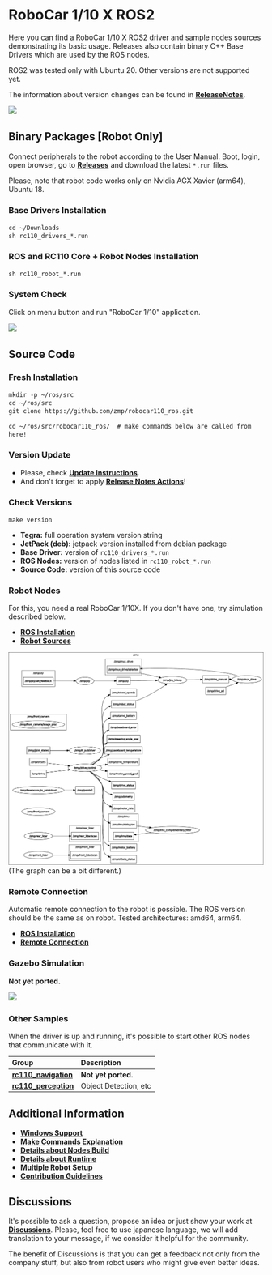 # RoboCar 1/10 X ROS2

Here you can find a RoboCar 1/10 X ROS2 driver and sample nodes sources demonstrating its basic usage. 
Releases also contain binary C++ Base Drivers which are used by the ROS nodes.

ROS2 was tested only with Ubuntu 20. Other versions are not supported yet.

The information about version changes can be found in [**ReleaseNotes**](ReleaseNotes.md).

[![](docs/images/robocar110x_360p.png)](https://www.zmp.co.jp/en/products/robocar/robocar-110x)

## Binary Packages [Robot Only]
Connect peripherals to the robot according to the User Manual. Boot, login, open browser, go to [**Releases**](https://github.com/zmp/robocar110_ros/releases) and download the latest `*.run` files.

Please, note that robot code works only on Nvidia AGX Xavier (arm64), Ubuntu 18.

### Base Drivers Installation
```
cd ~/Downloads
sh rc110_drivers_*.run
```

### ROS and RC110 Core + Robot Nodes Installation
```
sh rc110_robot_*.run
```

### System Check
Click on menu button and run "RoboCar 1/10" application.

![](docs/images/rviz.gif)

## Source Code
### Fresh Installation
```
mkdir -p ~/ros/src
cd ~/ros/src
git clone https://github.com/zmp/robocar110_ros.git
```
```
cd ~/ros/src/robocar110_ros/  # make commands below are called from here!
```

### Version Update
* Please, check [**Update Instructions**](docs/UpdateInstructions.md). 
* And don't forget to apply [**Release Notes Actions**](ReleaseNotes.md)!

### Check Versions
```
make version
```

* **Tegra:** full operation system version string
* **JetPack (deb):** jetpack version installed from debian package
* **Base Driver:**   version of `rc110_drivers_*.run`
* **ROS Nodes:**     version of nodes listed in `rc110_robot_*.run`
* **Source Code:**   version of this source code

### Robot Nodes
For this, you need a real RoboCar 1/10X. If you don't have one, try simulation described below.

* [**ROS Installation**](docs/RosInstallation.md)
* [**Robot Sources**](rc110_robot/README.md)

![](docs/images/rosgraph.png)
(The graph can be a bit different.)

### Remote Connection
Automatic remote connection to the robot is possible. The ROS version should be the same as on robot. Tested architectures: amd64, arm64.

* [**ROS Installation**](docs/RosInstallation.md)
* [**Remote Connection**](docs/RemoteConnection.md)

### Gazebo Simulation
**Not yet ported.**

![](docs/images/gazebo2.gif)

### Other Samples
When the driver is up and running, it's possible to start other ROS nodes that communicate with it.

| Group                                              | Description           |
|:---------------------------------------------------|:----------------------|
| [**rc110_navigation**](rc110_navigation/README.md) | **Not yet ported.**   |
| [**rc110_perception**](rc110_perception/README.md) | Object Detection, etc |

## Additional Information

* [**Windows Support**](docs/Windows.md)
* [**Make Commands Explanation**](docs/Makefiles.md)
* [**Details about Nodes Build**](docs/BuildDetails.md)
* [**Details about Runtime**](docs/RuntimeDetails.md)
* [**Multiple Robot Setup**](docs/MultiRobot.md)
* [**Contribution Guidelines**](docs/CONTRIBUTING.md)

## Discussions
It's possible to ask a question, propose an idea or just show your work at [**Discussions**](https://github.com/zmp/robocar110_ros/discussions). Please, feel free to use japanese language, we will add translation to your message, if we consider it helpful for the community.

The benefit of Discussions is that you can get a feedback not only from the company stuff, but also from robot users who might give even better ideas.
